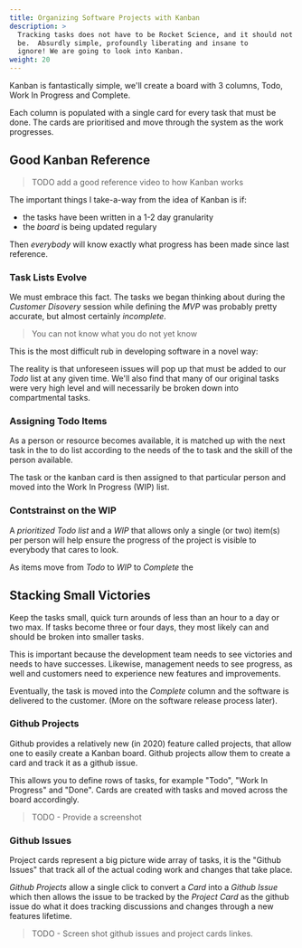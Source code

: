 ```yaml
---
title: Organizing Software Projects with Kanban
description: >
  Tracking tasks does not have to be Rocket Science, and it should not
  be.  Absurdly simple, profoundly liberating and insane to 
  ignore! We are going to look into Kanban.
weight: 20
---
```


Kanban is fantastically simple, we'll create a board with 3 columns,
Todo, Work In Progress and Complete.

Each column is populated with a single card for every task that must be
done. The cards are prioritised and move through the system as the
work progresses.

## Good Kanban Reference

> TODO add a good reference video to how Kanban works

The important things I take-a-way from the idea of Kanban is if:

- the tasks have been written in a 1-2 day granularity
- the _board_ is being updated regulary

Then _everybody_ will know exactly what progress has been made since
last reference.

### Task Lists Evolve 

We must embrace this fact. The tasks we began thinking about during
the _Customer Disovery_ session while defining the _MVP_ was probably
pretty accurate, but almost certainly _incomplete_.

> You can not know what you do not yet know

This is the most difficult rub in developing software in a novel way:

The reality is that unforeseen issues will pop up that must be added
to our _Todo_ list at any given time. We'll also find that many of our
original tasks were very high level and will necessarily be broken
down into compartmental tasks.

### Assigning Todo Items

As a person or resource becomes available, it is matched up with the
next task in the to do list according to the needs of the to task and
the skill of the person available.

The task or the kanban card is then assigned to that particular
person and moved into the Work In Progress (WIP) list. 

### Contstrainst on the WIP

A _prioritized Todo list_ and a _WIP_ that allows only a single (or
two) item(s) per person will help ensure the progress of the project
is visible to everybody that cares to look.

As items move from _Todo_ to _WIP_ to _Complete_ the 

## Stacking Small Victories

Keep the tasks small, quick turn arounds of less than an hour to a day
or two max. If tasks become three or four days, they most likely can
and should be broken into smaller tasks.

This is important because the development team needs to see victories
and needs to have successes. Likewise, management needs to see
progress, as well and customers need to experience new features and
improvements. 

Eventually, the task is moved into the *Complete* column and the
software is delivered to the customer. (More on the software release
process later).

### Github Projects

Github provides a relatively new (in 2020) feature called projects,
that allow one to easily create a Kanban board. Github projects allow
them to create a card and track it as a github issue.

This allows you to define rows of tasks, for example "Todo", "Work In
Progress" and "Done". Cards are created with tasks and moved across
the board accordingly.

> TODO - Provide a screenshot

### Github Issues

Project cards represent a big picture wide array of tasks, it is the
"Github Issues" that track all of the actual coding work and changes
that take place.

_Github Projects_ allow a single click to convert a _Card_ into a
_Github Issue_ which then allows the issue to be tracked by the _Project
Card_ as the github issue do what it does tracking discussions and
changes through a new features lifetime.

> TODO - Screen shot github issues and project cards linkes.
